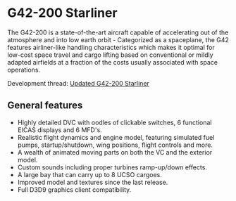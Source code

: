 # G42-200 Starliner
The G42-200 is a state-of-the-art aircraft capable of accelerating out of the atmosphere and into low earth orbit - Categorized as a spaceplane, 
the G42 features airliner-like handling characteristics which makes it optimal for low-cost space travel and cargo lifting based on conventional or mildly adapted airfields 
at a fraction of the costs usually associated with space operations.
 
Development thread: [Updated G42-200 Starliner](https://www.orbiter-forum.com/showthread.php?t=41302)
 
## General features
- Highly detailed DVC with oodles of clickable switches, 6 functional EICAS displays and 6 MFD's.
- Realistic flight dynamics and engine model, featuring simulated fuel pumps, startup/shutdown, wing positions, flight controls and more.
- A wealth of animated moving parts on both the VC and the exterior model.
- Custom sounds including proper turbines ramp-up/down effects.
- A large bay that can carry up to 8 UCSO cargoes.
- Improved model and textures since the last release.
- Full D3D9 graphics client compatibility.